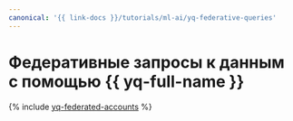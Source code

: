 ```yaml
---
canonical: '{{ link-docs }}/tutorials/ml-ai/yq-federative-queries'
---
```


# Федеративные запросы к данным с помощью {{ yq-full-name }}

{% include [yq-federated-accounts](../../_tutorials/ml-ai/yq-federative-queries.md) %}